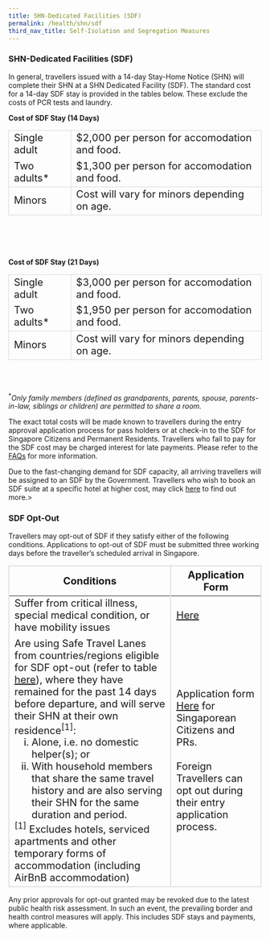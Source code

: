 ```yaml
---
title: SHN-Dedicated Facilities (SDF)
permalink: /health/shn/sdf
third_nav_title: Self-Isolation and Segregation Measures
---
```


### SHN-Dedicated Facilities (SDF)

In general, travellers issued with a 14-day Stay-Home Notice (SHN) will complete their SHN at a SHN Dedicated Facility (SDF). The standard cost for a 14-day SDF stay is provided in the tables below. These exclude the costs of PCR tests and laundry.

<b>Cost of SDF Stay (14 Days)</b>

<table>
  <tr>
    <td style="font-size:20px; border-top:1px solid #D8D8D8; border-left:1px solid #D8D8D8; border-right:1px solid #D8D8D8;">Single adult</td>
    <td style="font-size:20px; border-top:1px solid #D8D8D8; border-right:1px solid #D8D8D8;">$2,000 per person for accomodation and food.</td>
  </tr>
  <tr>
    <td style="font-size:20px; border-left:1px solid #D8D8D8; border-right:1px solid #D8D8D8; border-bottom:1px solid #D8D8D8;">Two adults*</td>
    <td style="font-size:20px; border-right:1px solid #D8D8D8; border-bottom:1px solid #D8D8D8;">$1,300 per person for accomodation and food.
    </td>   
  </tr>
    <tr>
    <td style="font-size:20px; border-left:1px solid #D8D8D8; border-right:1px solid #D8D8D8; border-bottom:1px solid #D8D8D8;">Minors</td>
    <td style="font-size:20px; border-right:1px solid #D8D8D8; border-bottom:1px solid #D8D8D8;">Cost will vary for minors depending on age.</td>   
  </tr>
 </table>
<br/><br/>
<br/><br/>
<b> Cost of SDF Stay (21 Days)</b>

<table>
  <tr>
    <td style="font-size:20px; border-top:1px solid #D8D8D8; border-left:1px solid #D8D8D8; border-right:1px solid #D8D8D8;">Single adult</td>
    <td style="font-size:20px; border-top:1px solid #D8D8D8; border-right:1px solid #D8D8D8;">$3,000 per person for accomodation and food.</td>
  </tr>
  <tr>
    <td style="font-size:20px; border-left:1px solid #D8D8D8; border-right:1px solid #D8D8D8; border-bottom:1px solid #D8D8D8;">Two adults*</td>
    <td style="font-size:20px; border-right:1px solid #D8D8D8; border-bottom:1px solid #D8D8D8;">$1,950 per person for accomodation and food.</td>   
  </tr>
    <tr>
    <td style="font-size:20px; border-left:1px solid #D8D8D8; border-right:1px solid #D8D8D8; border-bottom:1px solid #D8D8D8;">Minors</td>
    <td style="font-size:20px; border-right:1px solid #D8D8D8; border-bottom:1px solid #D8D8D8;">Cost will vary for minors depending on age.</td>   
  </tr>
 </table>
<br/><br/>

<sup>*</sup><i>Only family members (defined as grandparents, parents, spouse, parents-in-law, siblings or children) are permitted to share a room.</i>

The exact total costs will be made known to travellers during the entry approval application process for pass holders or at check-in to the SDF for Singapore Citizens and Permanent Residents. Travellers who fail to pay for the SDF cost may be charged interest for late payments.  Please refer to the [FAQs](/health/faq#shnsdf) for more information.

Due to the fast-changing demand for SDF capacity, all arriving travellers will be assigned to an SDF by the Government. Travellers who wish to book an SDF suite at a specific hotel at higher cost, may click [here](/health/shn/sdfupgrade) to find out more.>


### SDF Opt-Out

Travellers may opt-out of SDF if they satisfy either of the following conditions. Applications to opt-out of SDF must be submitted three working days before the traveller’s scheduled arrival in Singapore.

<table>
  <thead>
    <tr>
      <th style="font-size:20px; margin-top:0px; margin-bottom:0px;  border-left:2px solid #E0E0E0; border-top:2px solid #E0E0E0; border-right:2px solid #E0E0E0;">Conditions</th>
      <th style="font-size:20px; margin-top:0px; margin-bottom:0px; border-top:2px solid #E0E0E0; border-right:2px solid #E0E0E0;">Application Form</th>
    </tr>
  </thead>
  <tbody>
    <tr>
      <td  style="font-size:20px; margin-top:0px; margin-bottom:0px; border-left:2px solid #E0E0E0; border-right:2px solid #E0E0E0;">Suffer from critical illness, special medical condition, or have mobility issues
</td>
      <td style="font-size:20px; margin-top:0px; margin-bottom:0px; border-right:2px solid #E0E0E0;"><a href="https://go.gov.sg/shnhotelneeds">Here</a></td>
    </tr>
        <tr>
      <td style="font-size:20px; margin-top:0px; margin-bottom:0px; border-left:2px solid #E0E0E0; border-right:2px solid #E0E0E0; border-bottom:2px solid #E0E0E0;">Are using Safe Travel Lanes from countries/regions eligible for SDF opt-out (refer to table <a href="/files/SHN-and-swab-summary.pdf">here</a>), where they have remained for the past 14 days before departure, and will serve their SHN at their own residence<sup>[1]</sup>:
          <ol style="margin-top:0px; margin-bottom:0px; font-size:20px; list-style-type:lower-roman">
            <li style="margin-top:0px; margin-bottom:0px; font-size:20px;"> Alone, i.e. no domestic helper(s); or </li>
<li style="margin-top:0px; margin-bottom:0px; font-size:20px;"> With household members that share the same travel history and are also serving their SHN for the same duration and period.</li>
        </ol>
        <sup>[1]</sup> Excludes hotels, serviced apartments and other temporary forms of accommodation (including AirBnB accommodation)
           </td>
      <td style="font-size:20px; margin-top:0px; margin-bottom:0px; border-bottom:2px solid #E0E0E0; border-right:2px solid #E0E0E0;">Application form <a href="/sc-pr/opt-out/apply-now">Here</a> for Singaporean Citizens and PRs. <br/><br/> Foreign Travellers can opt out during their entry application process. 
</td>
    </tr>
  </tbody>
  </table>
  
Any prior approvals for opt-out granted may be revoked due to the latest public health risk assessment. In such an event, the prevailing border and health control measures will apply. This includes SDF stays and payments, where applicable. 

